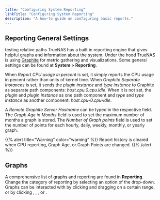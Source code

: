```yaml
---
title: "Configuring System Reporting"
linkTitle: "Configuring System Reporting"
description: "A how-to guide on configuring basic reports."
---
```


## Reporting General Settings

testing relative paths
TrueNAS has a built in reporting engine that gives helpful graphs and
information about the system. Under the hood TrueNAS is using
[Graphite](http://graphiteapp.org/ "Graphite Homepage") for metric gathering
and visualizations. Some general settings can be found at
**System > Reporting**.

When *Report CPU usage in percent* is set, it simply reports the CPU usage in
percent rather than units of kernel time. When *Graphite Separate Instances* is
set, it sends the *plugin instance* and *type instance* to Graphite as separate
path components: *host.cpu.0.cpu.idle*. When it is not set, the *plugin* and
*plugin instance* as one path component and *type* and *type instance* as
another component: *host.cpu-0.cpu-idle*.

A *Remote Graphite Server Hostname* can be typed in the respective field. The
*Graph Age in Months* field is used to set the maximum number of months a graph
is stored. The *Number of Graph points* field is used to set the number of
points for each hourly, daily, weekly, monthly, or yearly graph.

{{% alert title="Warning" color="warning" %}}
Report history is cleared when CPU reporting, Graph Age, or Graph Points are
changed.
{{% /alert %}}

## Graphs

A comprehensive list of graphs and reporting are found in **Reporting**. Change
the category of reporting by selecting an option of the drop-down. Graphs can
be interacted with by clicking and dragging on a certain range, or by clicking
<i class="fas fa-search-plus"></i>, <i class="fas fa-search-minus"></i>,
<i class="fas fa-forward"></i>, or <i class="fas fa-backward"></i>.